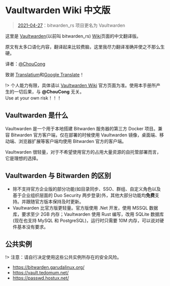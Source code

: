 
# Vaultwarden Wiki 中文版

> [2021-04-27](https://github.com/dani-garcia/vaultwarden/releases/tag/1.21.0)：bitwarden_rs 项目更名为 Vaultwarden

这里是 [Vaultwarden](https://github.com/dani-garcia/vaultwarden)(以前叫 bitwarden_rs) [Wiki](https://github.com/dani-garcia/vaultwarden/wiki)页面的中文翻译版。

原文有太多口语化内容，翻译起来比较费脑，这里我尽力翻译准确并使之不那么生硬。

译者：​[@ChouCong](mailto:ChouCong912@gmail.com)

致谢 [Translatium](https://webcatalog.io/translatium/)和[Google Translate](https://translate.google.com/)！

!> 个人能力有限，具体请以 [Vaultwarden Wiki](https://github.com/dani-garcia/vaultwarden/wiki) 官方页面为准。使用本手册所产生的一切后果，与 **@ChouCong** 无关。<br/>Use at your own risk！！！

## Vaultwarden 是什么

Vaultwarden 是一个用于本地搭建 Bitwarden 服务器的第三方 Docker 项目。兼容 Bitwarden 官方客户端，仅在部署的时候使用 Vaultwarden 镜像，桌面端、移动端、浏览器扩展等客户端均使用 Bitwarden 官方的客户端。

Vaultwarden 很轻量，对于不希望使用官方的占用大量资源的自托管部署而言，它是理想的选择。

## Vaultwarden 与 Bitwarden 的区别

- 除不支持官方企业版的部分功能(如目录同步、SSO、群组、自定义角色以及基于企业组织层面的 Duo  Security 两步登录)外，其他大部分功能均**免费**支持。并跟随官方版本保持及时更新。
- Vaultwarden 比官方版更轻量。官方版使用 .Net 开发，使用 MSSQL 数据库，要求至少 2GB 内存；Vaultwarden 使用 Rust 编写，改用 SQLite 数据库(现在也支持 MySQL 和 PostgreSQL)，运行时只需要 10M 内存，可以说对硬件基本没有要求。

## 公共实例

!> 注意：请自行决定使用这些公共实例所存在的安全风险。

- <https://bitwarden.garudalinux.org/>
- <https://vault.tedomum.net/>
- <https://passwd.hostux.net/>
